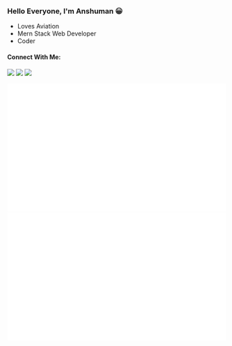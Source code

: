 ### Hello Everyone, I'm Anshuman 😀
- Loves Aviation
- Mern Stack Web Developer 
- Coder

#### Connect With Me:
<a href="https://twitter.com/AnshumanDhiman5"><img src="https://img.icons8.com/cute-clipart/64/000000/twitter.png"/></a> <a href="https://www.linkedin.com/in/anshuman-dhiman-06a7341ab/"><img src="https://img.icons8.com/cute-clipart/64/000000/linkedin.png"/></a> <a href="https://www.facebook.com/anshuman.dhiman.359/"><img src="https://img.icons8.com/cute-clipart/64/000000/facebook.png"/></a>



![](https://github.com/AnshumanDhiman/stats/blob/master/generated/languages.svg)
![](https://github.com/AnshumanDhiman/stats/blob/master/generated/overview.svg)

<!--
**AnshumanDhiman/AnshumanDhiman** is a ✨ _special_ ✨ repository because its `README.md` (this file) appears on your GitHub profile.

Here are some ideas to get you started:

- 🔭 I’m currently working on 
- 🌱 I’m currently learning ...
- 👯 I’m looking to collaborate on ...
- 🤔 I’m looking for help with ...
- 💬 Ask me about ...
- 📫 How to reach me: ...
- 😄 Pronouns: ...
- ⚡ Fun fact: ..
-->
